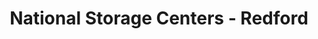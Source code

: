 ---
title: "National Storage Centers - Redford"
url: /redford/national-storage-centers-redford/
shop: Mieten
---